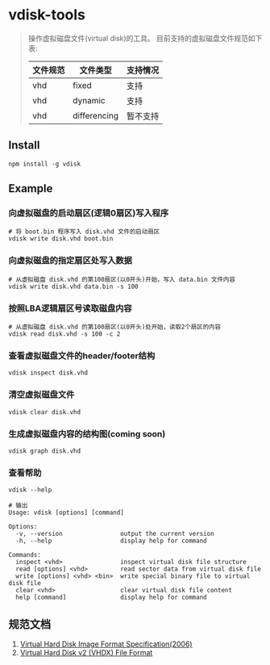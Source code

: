 # vdisk-tools

> 操作虚拟磁盘文件(virtual disk)的工具。
> 目前支持的虚拟磁盘文件规范如下表:  
>
> 文件规范| 文件类型 | 支持情况
> --- |   ---   |  ---
> vhd | fixed   | 支持
> vhd | dynamic | 支持
> vhd | differencing | 暂不支持


## Install
```shell
npm install -g vdisk
```

## Example

### 向虚拟磁盘的启动扇区(逻辑0扇区)写入程序
```shell
# 将 boot.bin 程序写入 disk.vhd 文件的启动扇区
vdisk write disk.vhd boot.bin
```

### 向虚拟磁盘的指定扇区处写入数据
```shell
# 从虚拟磁盘 disk.vhd 的第100扇区(以0开头)开始，写入 data.bin 文件内容
vdisk write disk.vhd data.bin -s 100
```

### 按照LBA逻辑扇区号读取磁盘内容
```shell
# 从虚拟磁盘 disk.vhd 的第100扇区(以0开头)处开始，读取2个扇区的内容
vdisk read disk.vhd -s 100 -c 2
```

### 查看虚拟磁盘文件的header/footer结构
```shell
vdisk inspect disk.vhd
```

### 清空虚拟磁盘文件
```shell
vdisk clear disk.vhd
```

### 生成虚拟磁盘内容的结构图(coming soon)
```shell
vdisk graph disk.vhd
```

### 查看帮助
```shell
vdisk --help

# 输出
Usage: vdisk [options] [command]

Options:
  -v, --version                output the current version
  -h, --help                   display help for command

Commands:
  inspect <vhd>                inspect virtual disk file structure
  read [options] <vhd>         read sector data from virtual disk file
  write [options] <vhd> <bin>  write special binary file to virtual disk file
  clear <vhd>                  clear virtual disk file content
  help [command]               display help for command
```

## 规范文档

1. [Virtual Hard Disk Image Format Specification(2006)](specs/Virtual%20Hard%20Disk%20Format%20Spec_10_18_06.doc)
2. [Virtual Hard Disk v2 (VHDX) File Format](specs/MS-VHDX.pdf)
